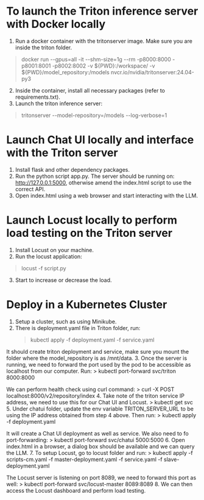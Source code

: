 # To launch the Triton inference server with Docker locally

1. Run a docker container with the tritonserver image. Make sure you are inside the triton folder.
  > docker run --gpus=all -it --shm-size=1g --rm -p8000:8000 -p8001:8001 -p8002:8002 -v ${PWD}:/workspace/ -v ${PWD}/model_repository:/models nvcr.io/nvidia/tritonserver:24.04-py3
2. Inside the container, install all necessary packages (refer to requirements.txt).
3. Launch the triton inference server:
  > tritonserver --model-repository=/models --log-verbose=1


# Launch Chat UI locally and interface with the Triton server

1. Install flask and other dependency packages.
2. Run the python script app.py. The server should be running on: http://127.0.0.1:5000, otherwise amend the index.html script to use the correct API.
3. Open index.html using a web browser and start interacting with the LLM.


# Launch Locust locally to perform load testing on the Triton server

1. Install Locust on your machine.
2. Run the locust application: 
  > locust -f script.py
3. Start to increase or decrease the load.


# Deploy in a Kubernetes Cluster

1. Setup a cluster, such as using Minikube.
2. There is deployment.yaml file in Triton folder, run:
    > kubectl apply -f deployment.yaml -f service.yaml

  It should create triton deployment and service, make sure you mount the folder where the model_repository is as /mnt/data. 
3. Once the server is running, we need to forward the port used by the pod to be accessible as localhost from our computer. Run:
    > kubectl port-forward svc/triton 8000:8000
  
  We can perform health check using curl command:
    > curl -X POST localhost:8000/v2/repository/index
4. Take note of the triton service IP address, we need to use this for our Chat UI and Locust.
    > kubectl get svc
5. Under chatui folder, update the env variable TRITON_SERVER_URL to be using the IP address obtained from step 4 above. Then run:
    > kubectl apply -f deployment.yaml
  
  It will create a Chat UI deployment as well as service. We also need to fo port-forwarding:
    > kubectl port-forward svc/chatui 5000:5000
6. Open index.html in a browser, a dialog box should be available and we can query the LLM.
7. To setup Locust, go to locust folder and run:
    > kubectl apply -f scripts-cm.yaml -f master-deployment.yaml -f service.yaml -f slave-deployment.yaml
  
  The Locust server is listening on port 8089, we need to forward this port as well:
    > kubectl port-forward svc/locust-master 8089:8089
8. We can then access the Locust dashboard and perform load testing.
